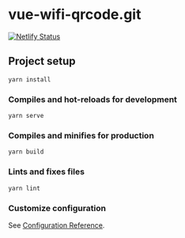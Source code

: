# vue-wifi-qrcode.git

[![Netlify Status](https://api.netlify.com/api/v1/badges/93165453-89f2-41d5-93ba-379b748d8472/deploy-status)](https://app.netlify.com/sites/wifi-qr-code/deploys)

## Project setup
```
yarn install
```

### Compiles and hot-reloads for development
```
yarn serve
```

### Compiles and minifies for production
```
yarn build
```

### Lints and fixes files
```
yarn lint
```

### Customize configuration
See [Configuration Reference](https://cli.vuejs.org/config/).
